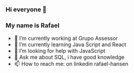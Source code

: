 ### Hi everyone 👋

### My name is Rafael

- 🔭 I’m currently working at Grupo Assessor 
- 🌱 I’m currently learning Java Script and React
- 🤔 I’m looking for help with JavaScript
- 💬 Ask me about SQL, i have good knowledge 
- 📫 How to reach me: on linkedin rafael-hansen
